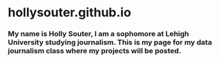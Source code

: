 # hollysouter.github.io
### My name is Holly Souter, I am a sophomore at Lehigh University studying journalism. This is my page for my data journalism class where my projects will be posted. 
